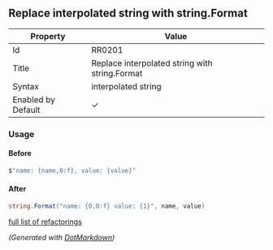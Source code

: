 ## Replace interpolated string with string\.Format

| Property           | Value                                           |
| ------------------ | ----------------------------------------------- |
| Id                 | RR0201                                          |
| Title              | Replace interpolated string with string\.Format |
| Syntax             | interpolated string                             |
| Enabled by Default | &#x2713;                                        |

### Usage

#### Before

```csharp
$"name: {name,0:f}, value: {value}"
```

#### After

```csharp
string.Format("name: {0,0:f} value: {1}", name, value)
```

[full list of refactorings](Refactorings.md)

*\(Generated with [DotMarkdown](http://github.com/JosefPihrt/DotMarkdown)\)*